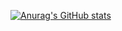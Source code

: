 [![Anurag's GitHub stats](https://github-readme-stats.vercel.app/api?username=vladyshrytsenko?include_all_commits=true)](https://github.com/anuraghazra/github-readme-stats)
